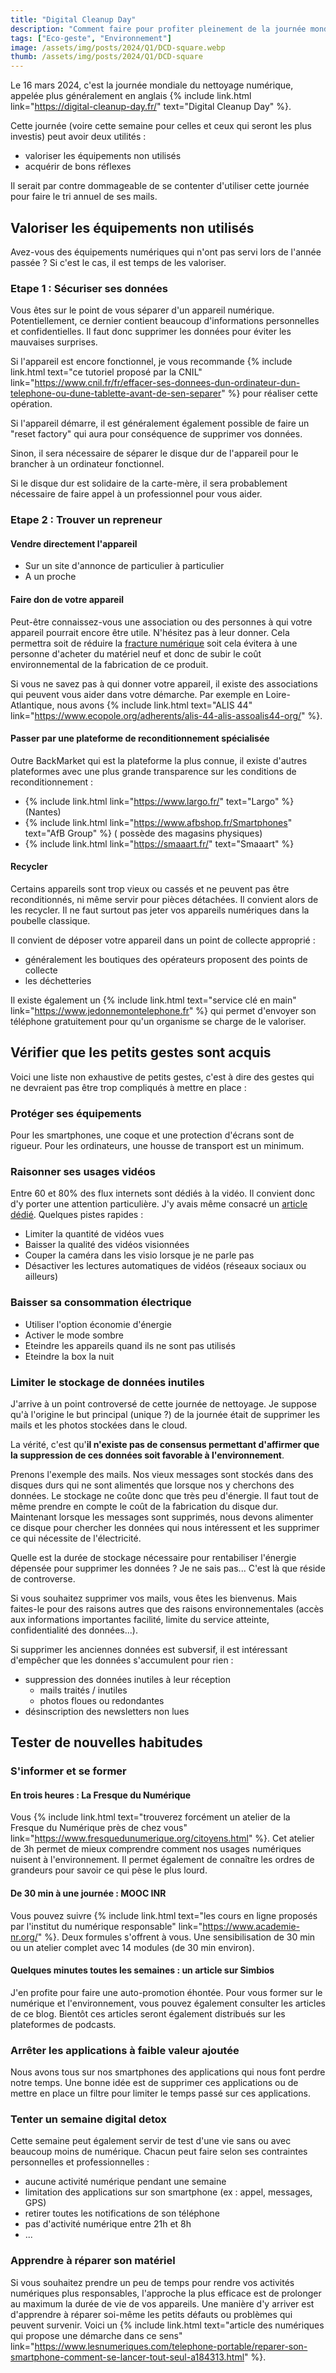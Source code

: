 ```yaml
---
title: "Digital Cleanup Day"
description: "Comment faire pour profiter pleinement de la journée mondiale du nettoyage numérique"
tags: ["Eco-geste", "Environnement"]
image: /assets/img/posts/2024/Q1/DCD-square.webp
thumb: /assets/img/posts/2024/Q1/DCD-square
---
```

Le 16 mars 2024, c'est la journée mondiale du nettoyage numérique, appelée plus généralement en anglais {% include link.html link="https://digital-cleanup-day.fr/" text="Digital Cleanup Day" %}.

Cette journée (voire cette semaine pour celles et ceux qui seront les plus investis) peut avoir deux utilités :
- valoriser les équipements non utilisés
- acquérir de bons réflexes

Il serait par contre dommageable de se contenter d'utiliser cette journée pour faire le tri annuel de ses mails.

## Valoriser les équipements non utilisés

Avez-vous des équipements numériques qui n'ont pas servi lors de l'année passée ? Si c'est le cas, il est temps de les valoriser.

### Etape 1 : Sécuriser ses données

Vous êtes sur le point de vous séparer d'un appareil numérique. Potentiellement, ce dernier contient beaucoup d'informations personnelles et confidentielles. Il faut donc supprimer les données pour éviter les mauvaises surprises. 

Si l'appareil est encore fonctionnel, je vous recommande {% include link.html text="ce tutoriel proposé par la CNIL" link="https://www.cnil.fr/fr/effacer-ses-donnees-dun-ordinateur-dun-telephone-ou-dune-tablette-avant-de-sen-separer" %} pour réaliser cette opération.

Si l'appareil démarre, il est généralement également possible de faire un "reset factory" qui aura pour conséquence de supprimer vos données.

Sinon, il sera nécessaire de séparer le disque dur de l'appareil pour le brancher à un ordinateur fonctionnel. 

Si le disque dur est solidaire de la carte-mère, il sera probablement nécessaire de faire appel à un professionnel pour vous aider.

### Etape 2 : Trouver un repreneur

#### Vendre directement l'appareil
- Sur un site d'annonce de particulier à particulier
- A un proche

#### Faire don de votre appareil
Peut-être connaissez-vous une association ou des personnes à qui votre appareil pourrait encore être utile. N'hésitez pas à leur donner. Cela permettra soit de réduire la [fracture numérique](/blog/2023/08/21/Fracture_Numerique.html) soit cela évitera à une personne d'acheter du matériel neuf et donc de subir le coût environnemental de la fabrication de ce produit.

Si vous ne savez pas à qui donner votre appareil, il existe des associations qui peuvent vous aider dans votre démarche. Par exemple en Loire-Atlantique, nous avons {% include link.html text="ALIS 44" link="https://www.ecopole.org/adherents/alis-44-alis-assoalis44-org/" %}.

#### Passer par une plateforme de reconditionnement spécialisée
Outre BackMarket qui est la plateforme la plus connue, il existe d'autres plateformes avec une plus grande transparence sur les conditions de reconditionnement :
- {% include link.html link="https://www.largo.fr/" text="Largo" %} (Nantes)
- {% include link.html link="https://www.afbshop.fr/Smartphones" text="AfB Group" %} ( possède des magasins physiques)
- {% include link.html link="https://smaaart.fr/" text="Smaaart" %}

#### Recycler
Certains appareils sont trop vieux ou cassés et ne peuvent pas être reconditionnés, ni même servir pour pièces détachées. Il convient alors de les recycler. Il ne faut surtout pas jeter vos appareils numériques dans la poubelle classique.

Il convient de déposer votre appareil dans un point de collecte approprié :
- généralement les boutiques des opérateurs proposent des points de collecte
- les déchetteries

Il existe également un {% include link.html text="service clé en main" link="https://www.jedonnemontelephone.fr" %} qui permet d'envoyer son téléphone gratuitement pour qu'un organisme se charge de le valoriser. 

## Vérifier que les petits gestes sont acquis

Voici une liste non exhaustive de petits gestes, c'est à dire des gestes qui ne devraient pas être trop compliqués à mettre en place :

### Protéger ses équipements
Pour les smartphones, une coque et une protection d'écrans sont de rigueur. Pour les ordinateurs, une housse de transport est un minimum.

### Raisonner ses usages vidéos
Entre 60 et 80% des flux internets sont dédiés à la vidéo. Il convient donc d'y porter une attention particulière. J'y avais même consacré un [article dédié](/blog/2023/11/27/Raisonner-usages-video.html).
Quelques pistes rapides :
- Limiter la quantité de vidéos vues 
- Baisser la qualité des vidéos visionnées
- Couper la caméra dans les visio lorsque je ne parle pas
- Désactiver les lectures automatiques de vidéos (réseaux sociaux ou ailleurs)

### Baisser sa consommation électrique
- Utiliser l'option économie d'énergie
- Activer le mode sombre
- Eteindre les appareils quand ils ne sont pas utilisés
- Eteindre la box la nuit

### Limiter le stockage de données inutiles

J'arrive à un point controversé de cette journée de nettoyage. Je suppose qu'à l'origine le but principal (unique ?) de la journée était de supprimer les mails et les photos stockées dans le cloud.

La vérité, c'est qu'**il n'existe pas de consensus permettant d'affirmer que la suppression de ces données soit favorable à l'environnement**. 

Prenons l'exemple des mails. Nos vieux messages sont stockés dans des disques durs qui ne sont alimentés que lorsque nos y cherchons des données. Le stockage ne coûte donc que très peu d'énergie. Il faut tout de même prendre en compte le coût de la fabrication du disque dur. Maintenant lorsque les messages sont supprimés, nous devons alimenter ce disque pour chercher les données qui nous intéressent et les supprimer ce qui nécessite de l'électricité.

Quelle est la durée de stockage nécessaire pour rentabiliser l'énergie dépensée pour supprimer les données ? Je ne sais pas... C'est là que réside de controverse.

Si vous souhaitez supprimer vos mails, vous êtes les bienvenus. Mais faites-le pour des raisons autres que des raisons environnementales (accès aux informations importantes facilité, limite du service atteinte, confidentialité des données...).

Si supprimer les anciennes données est subversif, il est intéressant d'empêcher que les données s'accumulent pour rien :
- suppression des données inutiles à leur réception
  - mails traités / inutiles
  - photos floues ou redondantes
- désinscription des newsletters non lues

## Tester de nouvelles habitudes

### S'informer et se former

#### En trois heures : La Fresque du Numérique
Vous {% include link.html text="trouverez forcément un atelier de la Fresque du Numérique près de chez vous" link="https://www.fresquedunumerique.org/citoyens.html" %}. Cet atelier de 3h permet de mieux comprendre comment nos usages numériques nuisent à l'environnement. Il permet également de connaître les ordres de grandeurs pour savoir ce qui pèse le plus lourd.

#### De 30 min à une journée : MOOC INR
Vous pouvez suivre {% include link.html text="les cours en ligne proposés par l'institut du numérique responsable" link="https://www.academie-nr.org/" %}. Deux formules s'offrent à vous. Une sensibilisation de 30 min ou un atelier complet avec 14 modules (de 30 min environ).

#### Quelques minutes toutes les semaines : un article sur Simbios
J'en profite pour faire une auto-promotion éhontée. Pour vous former sur le numérique et l'environnement, vous pouvez également consulter les articles de ce blog.
Bientôt ces articles seront également distribués sur les plateformes de podcasts.

### Arrêter les applications à faible valeur ajoutée
Nous avons tous sur nos smartphones des applications qui nous font perdre notre temps. Une bonne idée est de supprimer ces applications ou de mettre en place un filtre pour limiter le temps passé sur ces applications.

### Tenter un semaine digital detox
Cette semaine peut également servir de test d'une vie sans ou avec beaucoup moins de numérique. Chacun peut faire selon ses contraintes personnelles et professionnelles :
- aucune activité numérique pendant une semaine
- limitation des applications sur son smartphone (ex : appel, messages, GPS)
- retirer toutes les notifications de son téléphone
- pas d'activité numérique entre 21h et 8h
- ...

### Apprendre à réparer son matériel
Si vous souhaitez prendre un peu de temps pour rendre vos activités numériques plus responsables, l'approche la plus efficace est de prolonger au maximum la durée de vie de vos appareils. 
Une manière d'y arriver est d'apprendre à réparer soi-même les petits défauts ou problèmes qui peuvent survenir. Voici un {% include link.html text="article des numériques qui propose une démarche dans ce sens" link="https://www.lesnumeriques.com/telephone-portable/reparer-son-smartphone-comment-se-lancer-tout-seul-a184313.html" %}.